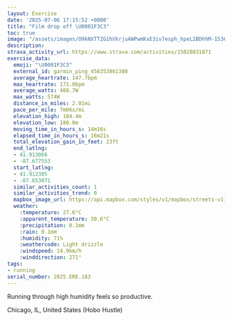 ```yaml
---
layout: Exercise
date: '2025-07-06 17:15:52 +0000'
title: "Film drop off \U0001F3C3"
toc: true
image: "/assets/images/O9kNXTTZG1hVkrjuAWPwmKxE3iv7esph_hpeL2BDhhM-1536x2048.jpg.jpeg"
description:
strava_activity_url: https://www.strava.com/activities/15028031871
exercise_data:
  emoji: "\U0001F3C3"
  external_id: garmin_ping_456353861380
  average_heartrate: 147.7bpm
  max_heartrate: 171.0bpm
  average_watts: 460.7W
  max_watts: 574W
  distance_in_miles: 2.01mi
  pace_per_mile: 7m06s/mi
  elevation_high: 184.4m
  elevation_low: 180.0m
  moving_time_in_hours_s: 14m16s
  elapsed_time_in_hours_s: 16m21s
  total_elevation_gain_in_feet: 23ft
  end_latlng:
  - 41.913066
  - -87.677553
  start_latlng:
  - 41.912305
  - -87.653071
  similar_activities_count: 1
  similar_activities_trend: 0
  mapbox_image_url: https://api.mapbox.com/styles/v1/mapbox/streets-v11/static/path-5+787af2-1.0(evx~Fvw~uOBtAH~%40Gx%40DpIG~ABpAAdCDh%40Cn%40BfFD%7CB%40xAAXFh%40%3FbCFxC%3FLIPBj%40%3FnBF~ECVBZCFAzAAFKLCDJTLn%40APAz%40Bx%40%40tBHbBB%60BEv%40CFMDo%40CkBD%7DC%3FK%40AD%40d%40Az%40BP%40~%40AlAKxA%40z%40Hl%40%40Z%3F%7CCBxAGdAFbCA%5EBj%40%3FdBCVD%7C%40Cv%40BZAx%40F%7CBBxDAPKTERBx%40I%60%40%3FZBz%40oAJo%40Lq%40%40e%40Ci%40F%7D%40%40g%40DGIWCy%40BuA%3Fw%40EYFUCg%40F%7B%40%40YCYBYCe%40BS%3FWB%5BF%3FD%40LHD%60%40IhCIpAKfCEdD%3F),pin-s-s+e5b22e(-87.65324,41.91091),pin-s-f+89ae00(-87.67759999999994,41.91419000000002)/auto/800x800?access_token=pk.eyJ1Ijoiam9zaGJlY2ttYW4iLCJhIjoiY205eWR2aDd1MWZ6djJrbXc4a3M0bWZleiJ9.XiG9OWkNcZk2QzjJbxLB4A
  weather:
    :temperature: 27.6°C
    :apparent_temperature: 30.6°C
    :precipitation: 0.1mm
    :rain: 0.1mm
    :humidity: 71%
    :weathercode: Light drizzle
    :windspeed: 14.9km/h
    :winddirection: 271°
tags:
- running
serial_number: 2025.ERE.183
---
```

Running through high humidity feels so productive.

Chicago, IL, United States (Hobo Hustle)
